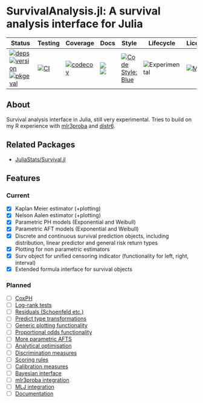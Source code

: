 # SurvivalAnalysis.jl: A survival analysis interface for Julia

| Status | Testing | Coverage | Docs | Style | Lifecycle | Licence |
| -------| ------- | -------- | ---- | ----- | --------- | ------- |
| [![deps](https://juliahub.com/docs/SurvivalAnalysis/deps.svg)](https://juliahub.com/ui/Packages/SurvivalAnalysis/N9zkY?t=2) <br> [![version](https://juliahub.com/docs/SurvivalAnalysis/version.svg)](https://juliahub.com/ui/Packages/SurvivalAnalysis/N9zkY) <br> [![pkgeval](https://juliahub.com/docs/SurvivalAnalysis/pkgeval.svg)](https://juliahub.com/ui/Packages/SurvivalAnalysis/N9zkY) | [![CI](https://github.com/RaphaelS1/SurvivalAnalysis.jl/actions/workflows/CI_push.yml/badge.svg)](https://github.com/RaphaelS1/SurvivalAnalysis.jl/actions/workflows/CI_push.yml) | [![codecov](https://codecov.io/gh/RaphaelS1/SurvivalAnalysis.jl/branch/main/graph/badge.svg?token=R1QK5X4RVP)](https://codecov.io/gh/RaphaelS1/SurvivalAnalysis.jl) | [![](https://img.shields.io/badge/docs-stable-darkblue.svg)](https://raphaels1.github.io/SurvivalAnalysis.jl/stable) <br> [![](https://img.shields.io/badge/docs-dev-lightblue.svg)](https://raphaels1.github.io/SurvivalAnalysis.jl/dev) | [![Code Style: Blue](https://img.shields.io/badge/code%20style-blue-4495d1.svg)](https://github.com/RaphaelS1/SurvivalAnalysis.jl/blob/main/code_style_blue.md) | ![Experimental](https://lifecycle.r-lib.org/articles/figures/lifecycle-experimental.svg) | [![MIT](https://img.shields.io/badge/License-MIT-yelllow)](https://opensource.org/licenses/MIT) |

## About

Survival analysis interface in Julia, still very experimental. Tries to build on my R experience with [mlr3proba](https://github.com/mlr-org/mlr3proba) and [distr6](https://github.com/alan-turing-institute/distr6).

## Related Packages

* [JuliaStats/Survival.jl](https://github.com/JuliaStats/Survival.jl)

## Features

### Current

* [x] Kaplan Meier estimator (+plotting)
* [x] Nelson Aalen estimator (+plotting)
* [x] Parametric PH models (Exponential and Weibull)
* [x] Parametric AFT models (Exponential and Weibull)
* [x] Discrete and continuous survival prediction objects, including distribution, linear predictor and general risk return types
* [x] Plotting for non parametric estimators
* [x] Surv object for unified censoring indicator (functionality for left, right, interval)
* [x] Extended formula interface for survival objects

### Planned

* [ ] [CoxPH](https://github.com/RaphaelS1/SurvivalAnalysis.jl/issues/8)
* [ ] [Log-rank tests](https://github.com/RaphaelS1/SurvivalAnalysis.jl/issues/10)
* [ ] [Residuals (Schoenfeld etc.)](https://github.com/RaphaelS1/SurvivalAnalysis.jl/issues/11)
* [ ] [Predict type transformations](https://github.com/RaphaelS1/SurvivalAnalysis.jl/issues/12)
* [ ] [Generic plotting functionality](https://github.com/RaphaelS1/SurvivalAnalysis.jl/issues/13)
* [ ] [Proportional odds functionality](https://github.com/RaphaelS1/SurvivalAnalysis.jl/issues/14)
* [ ] [More parametric AFTS](https://github.com/RaphaelS1/SurvivalAnalysis.jl/issues/15)
* [ ] [Analytical optimisation](https://github.com/RaphaelS1/SurvivalAnalysis.jl/issues/16)
* [ ] [Discrimination measures](https://github.com/RaphaelS1/SurvivalAnalysis.jl/issues/17)
* [ ] [Scoring rules](https://github.com/RaphaelS1/SurvivalAnalysis.jl/issues/19)
* [ ] [Calibration measures](https://github.com/RaphaelS1/SurvivalAnalysis.jl/issues/18)
* [ ] [Bayesian interface](https://github.com/RaphaelS1/SurvivalAnalysis.jl/issues/20)
* [ ] [mlr3proba integration](https://github.com/RaphaelS1/SurvivalAnalysis.jl/issues/21)
* [ ] [MLJ integration](https://github.com/RaphaelS1/SurvivalAnalysis.jl/issues/22)
* [ ] [Documentation](https://github.com/RaphaelS1/SurvivalAnalysis.jl/issues/9)
